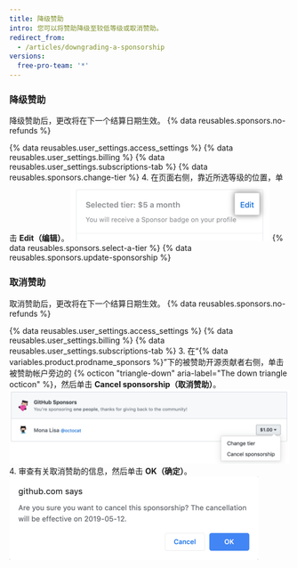 ```yaml
---
title: 降级赞助
intro: 您可以将赞助降级至较低等级或取消赞助。
redirect_from:
  - /articles/downgrading-a-sponsorship
versions:
  free-pro-team: '*'
---
```


### 降级赞助

降级赞助后，更改将在下一个结算日期生效。 {% data reusables.sponsors.no-refunds %}

{% data reusables.user_settings.access_settings %}
{% data reusables.user_settings.billing %}
{% data reusables.user_settings.subscriptions-tab %}
{% data reusables.sponsors.change-tier %}
4. 在页面右侧，靠近所选等级的位置，单击 **Edit（编辑）**。 ![编辑等级按钮](/assets/images/help/billing/edit-tier-button.png)
{% data reusables.sponsors.select-a-tier %}
{% data reusables.sponsors.update-sponsorship %}

### 取消赞助

取消赞助后，更改将在下一个结算日期生效。 {% data reusables.sponsors.no-refunds %}

{% data reusables.user_settings.access_settings %}
{% data reusables.user_settings.billing %}
{% data reusables.user_settings.subscriptions-tab %}
3. 在“{% data variables.product.prodname_sponsors %}”下的被赞助开源贡献者右侧，单击被赞助帐户旁边的 {% octicon "triangle-down" aria-label="The down triangle octicon" %}，然后单击 **Cancel sponsorship（取消赞助）**。 ![取消赞助按钮](/assets/images/help/billing/edit-sponsor-billing.png)
4. 审查有关取消赞助的信息，然后单击 **OK（确定）**。 ![取消确认框](/assets/images/help/billing/confirm-sponsorship-cancellation.png)
